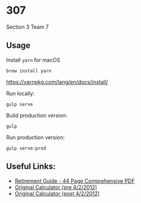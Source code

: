# 307
Section 3 Team 7

## Usage

Install `yarn` for macOS
```
brew install yarn
```
https://yarnpkg.com/lang/en/docs/install/

Run locally:
```
gulp serve
```

Build production version:
```
gulp
```

Run production version:
```
gulp serve:prod
```

## Useful Links:
* [Retirement Guide - 44 Page Comprehensive PDF](http://www.mass.gov/treasury/docs/retirement/retguide2015.pdf)
* [Original Calculator (pre 4/2/2012)](http://www.mass.gov/treasury/retirement/retirementestimator/estimate.html)
* [Original Calculator (post 4/2/2012)](http://www.mass.gov/treasury/retirement/retirementestimator/estimate-after-04-02-2012.html)
